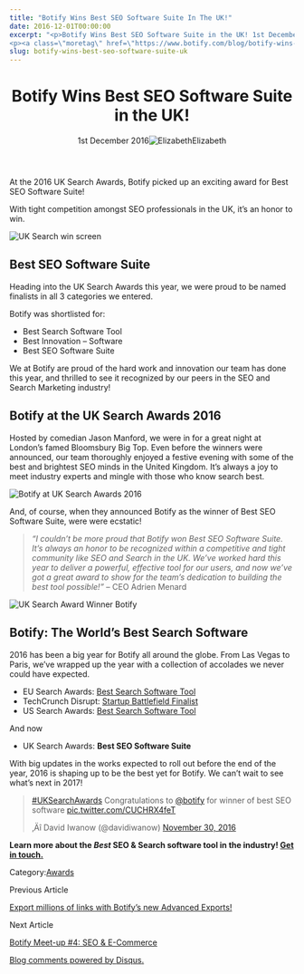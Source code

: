 ```yaml
---
title: "Botify Wins Best SEO Software Suite In The UK!"
date: 2016-12-01T00:00:00
excerpt: "<p>Botify Wins Best SEO Software Suite in the UK! 1st December 2016Elizabeth At the 2016 UK Search Awards, Botify picked up an exciting award for Best SEO Software Suite! With tight competition amongst SEO professionals in the UK, it&#8217;s an honor to win. Best SEO Software Suite Heading into the UK Search Awards this year,&hellip; </p>
<p><a class=\"moretag\" href=\"https://www.botify.com/blog/botify-wins-best-seo-software-suite-uk\">Read the full article</a></p>"
slug: botify-wins-best-seo-software-suite-uk
---
```


<header class="text-center">
<h1 class="font-internacional font-regular normal text-header-one leading-header-one text-typography-accent-2">Botify Wins Best SEO Software Suite in the UK!</h1>
<div class="flex items-center justify-center my-3"><span class="mr-1 font-internacional font-regular normal text-base leading-none text-typography-primary-lighter">1st December 2016</span><img decoding="async" alt="Elizabeth" class="rounded-full w-10 h-10" src="//images.ctfassets.net/tp56mevc46jo/7J44jdDBuwiI2UCwMAKMsu/0f8c5d315932c0144258765c275cfa14/CV5A9804_sq.jpg"><span class="ml-1 font-internacional font-regular normal text-base leading-none text-typography-primary">Elizabeth</span></div>
</header>
<p><span class="font-roboto font-regular normal text-base leading-none Markdown__Container"></span></p>
<p>At the 2016 UK Search Awards, Botify picked up an exciting award for Best SEO Software Suite!</p>
<p>With tight competition amongst SEO professionals in the UK, it&#8217;s an honor to win.</p>
<p><img decoding="async" alt="UK Search win screen" src="//images.contentful.com/x3pujrb0lw7o/6kYPA5zqxiKYsmiI8QYqm8/9debc4b854ddd0c78acc3d968c576ab0/UK_Search_win_screen.PNG"></p>
<h2 id="best-seo-software-suite">Best SEO Software Suite</h2>
<p>Heading into the UK Search Awards this year, we were proud to be named finalists in all 3 categories we entered.</p>
<p>Botify was shortlisted for:</p>
<ul>
<li>Best Search Software Tool</li>
<li>Best Innovation &#8211; Software</li>
<li>Best SEO Software Suite</li>
</ul>
<p>We at Botify are proud of the hard work and innovation our team has done this year, and thrilled to see it recognized by our peers in the SEO and Search Marketing industry!</p>
<h2 id="botify-at-the-uk-search-awards-2016">Botify at the UK Search Awards 2016</h2>
<p>Hosted by comedian Jason Manford, we were in for a great night at London&#8217;s famed Bloomsbury Big Top. Even before the winners were announced, our team thoroughly enjoyed a festive evening with some of the best and brightest SEO minds in the United Kingdom. It&#8217;s always a joy to meet industry experts and mingle with those who know search best.</p>
<p><img decoding="async" alt="Botify at UK Search Awards 2016" src="//images.contentful.com/x3pujrb0lw7o/3RzsDQkNlKkaQyaCue2Kg2/f7df7601e9e3f726d5949f04a4a14f1e/Botify_at_UK_Search_Awards_2016.jpg"></p>
<p>And, of course, when they announced Botify as the winner of Best SEO Software Suite, were were ecstatic!</p>
<blockquote><p><em>&#8220;I couldn&#8217;t be more proud that Botify won Best SEO Software Suite. It&#8217;s always an honor to be recognized within a competitive and tight community like SEO and Search in the UK. We&#8217;ve worked hard this year to deliver a powerful, effective tool for our users, and now we&#8217;ve got a great award to show for the team&#8217;s dedication to building the best tool possible!&#8221;</em> &#8211; CEO Adrien Menard</p></blockquote>
<p><img decoding="async" alt="UK Search Award Winner Botify" src="//images.contentful.com/x3pujrb0lw7o/62gjhQRcAgyOA0q88KGMOW/05d1bd30c87142f93f3e64a2cfbe93fe/UK_Search_Award_Winner_Botify_.jpg"></p>
<h2 id="botify-the-world-s-best-search-software">Botify: The World&#8217;s Best Search Software</h2>
<p>2016 has been a big year for Botify all around the globe. From Las Vegas to Paris, we&#8217;ve wrapped up the year with a collection of accolades we never could have expected.</p>
<ul>
<li>EU Search Awards: <a href="https://www.botify.com/blog/botify-awarded-best-search-software-tool" target="_blank" rel="noopener noreferrer">Best Search Software Tool</a></li>
<li>TechCrunch Disrupt: <a href="https://www.botify.com/blog/botify-stage-ny-2016-disrupt-startup-battlefield" target="_blank" rel="noopener noreferrer">Startup Battlefield Finalist</a></li>
<li>US Search Awards: <a href="https://www.botify.com/blog/botify-best-search-software-tool-us" target="_blank" rel="noopener noreferrer">Best Search Software Tool</a></li>
</ul>
<p>And now</p>
<ul>
<li>UK Search Awards: <b>Best SEO Software Suite</b></li>
</ul>
<p>With big updates in the works expected to roll out before the end of the year, 2016 is shaping up to be the best yet for Botify. We can&#8217;t wait to see what&#8217;s next in 2017!</p>
<blockquote class="twitter-tweet tw-align-center" data-lang="en">
<p dir="ltr" lang="en"><a href="https://twitter.com/hashtag/UKSearchAwards?src=hash">#UKSearchAwards</a> Congratulations to <a href="https://twitter.com/botify">@botify</a> for winner of best SEO software <a href="https://t.co/CUCHRX4feT">pic.twitter.com/CUCHRX4feT</a></p>
<p>‚Äî David Iwanow (@davidiwanow) <a href="https://twitter.com/davidiwanow/status/804087618094977024">November 30, 2016</a></p></blockquote>
<p><script async="async" charset="utf-8" src="//platform.twitter.com/widgets.js">/**/<br />
/**/</script></p>
<p><strong>Learn more about the <em>Best</em> SEO &amp; Search software tool in the industry! <a href="https://www.botify.com/contact/">Get in touch.</a></strong></p>
<div class="tags leading-big border-t border-b border-brand-quaternary-lighter mt-4"><span class="mr-1 font-roboto font-regular normal text-base leading-none">Category:</span><span><a class="uppercase text-typography-accent-1" href="/blog">Awards</a></span></div>
<footer class="flex justify-center my-5 mx-5">
<div class="mr-1 w-1/2 text-right">
<p><span class="font-internacional font-regular normal text-base leading-none text-typography-primary">Previous Article</span></p>
<p><a class="inline-block mt-2" href="/blog/export-millions-of-links-botify-advanced-data-exports"><span class="font-roboto font-regular normal text-base leading-none text-typography-accent-4">Export millions of links with Botify&#8217;s new Advanced Exports!</span></a></p>
</div>
<div class="ml-1 w-1/2">
<p><span class="font-internacional font-regular normal text-base leading-none text-typography-primary">Next Article</span></p>
<p><a class="inline-block mt-2" href="/blog/botify-meet-4-seo-e-commerce"><span class="font-roboto font-regular normal text-base leading-none text-typography-accent-4">Botify Meet-up #4: SEO &amp; E-Commerce</span></a></p>
</div>
</footer>
<div shortname="botify" title="Botify Wins Best SEO Software Suite in the UK!" url="https://www.botify.com/blog/botify-wins-best-seo-software-suite-uk">
<div id="disqus_thread_old"></div>
<p><a class="dsq-brlink" href="http://disqus.com">Blog comments powered by <span class="logo-disqus">Disqus</span>.</a></p>
</div>
